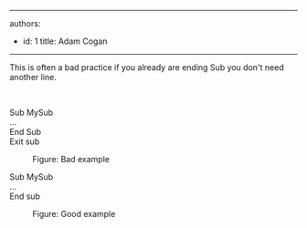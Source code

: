 

---
authors:
  - id: 1
    title: Adam Cogan
---




<span class='intro'> <p class="ssw15-rteElement-P">This is often a bad practice if you already are ending Sub you don't need another line.</p><br> </span>

<p class="ssw15-rteElement-CodeArea">Sub MySub<br>…<br>End Sub<br>Exit sub</p><p> </p><dd class="ssw15-rteElement-FigureBad">Figure&#58; Bad example</dd><p class="ssw15-rteElement-CodeArea">Sub MySub<br>…<br>End sub</p><p> </p><dd class="ssw15-rteElement-FigureGood">Figure&#58; Good example ​<br></dd><p>​<br><br></p>


